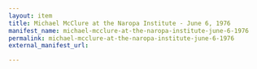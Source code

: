 ```yaml
---
layout: item
title: Michael McClure at the Naropa Institute - June 6, 1976
manifest_name: michael-mcclure-at-the-naropa-institute-june-6-1976
permalink: michael-mcclure-at-the-naropa-institute-june-6-1976
external_manifest_url: 

---
```

<!-- Add an essay or interpretive material below this line,
using HTML or markdown.  Do not modify this file above this line -->
